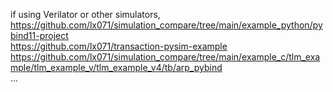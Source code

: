 if using Verilator or other simulators,  
https://github.com/lx071/simulation_compare/tree/main/example_python/pybind11-project  
https://github.com/lx071/transaction-pysim-example  
https://github.com/lx071/simulation_compare/tree/main/example_c/tlm_example/tlm_example_v/tlm_example_v4/tb/arp_pybind  
...  

